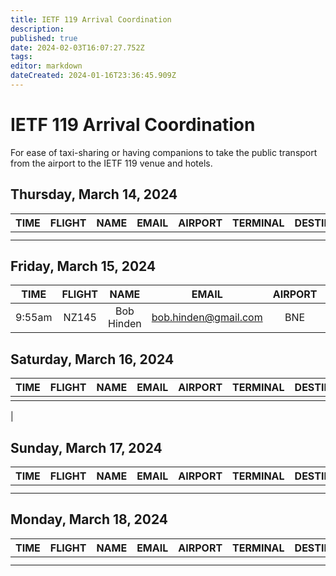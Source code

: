 ```yaml
---
title: IETF 119 Arrival Coordination
description: 
published: true
date: 2024-02-03T16:07:27.752Z
tags: 
editor: markdown
dateCreated: 2024-01-16T23:36:45.909Z
---
```


# IETF 119 Arrival Coordination
For ease of taxi-sharing or having companions to take the public transport from the airport to the IETF 119 venue and hotels.

## Thursday, March 14, 2024

| TIME | FLIGHT | NAME | EMAIL | AIRPORT | TERMINAL | DESTINATION | NOTES |
|:----:|:------:|:----:|:-----:|:-------:|:--------:|:-----------:|:-----:|
|      |        |      |       |         |          |             |       |
|      |        |      |       |         |          |             |       |


## Friday, March 15, 2024

| TIME | FLIGHT | NAME | EMAIL | AIRPORT | TERMINAL | DESTINATION | NOTES |
|:----:|:------:|:----:|:-----:|:-------:|:--------:|:-----------:|:-----:|
|  9:55am | NZ145  | Bob Hinden| bob.hinden@gmail.com | BNE  | INT TERM  | Rydges South Bank      |         |          |             |       |    |        |      |       |         |          |             |       |

## Saturday, March 16, 2024

| TIME | FLIGHT | NAME | EMAIL | AIRPORT | TERMINAL | DESTINATION | NOTES |
|:----:|:------:|:----:|:-----:|:-------:|:--------:|:-----------:|:-----:|
|      |      |       |      |      |       |        |        |      |       |         |          |             |       |
|   

## Sunday, March 17, 2024

| TIME | FLIGHT | NAME | EMAIL | AIRPORT | TERMINAL | DESTINATION | NOTES |
|:----:|:------:|:----:|:-----:|:-------:|:--------:|:-----------:|:-----:|
|      |        |      |       |         |          |             |       |
|      |        |      |       |         |          |             |       |

## Monday, March 18, 2024

| TIME | FLIGHT | NAME | EMAIL | AIRPORT | TERMINAL | DESTINATION | NOTES |
|:----:|:------:|:----:|:-----:|:-------:|:--------:|:-----------:|:-----:|
|      |        |      |       |         |          |             |       |
|      |        |      |       |         |          |             |       |


